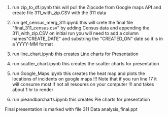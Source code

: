1. run zip_to_df.ipynb 
	this will pull the Zipcode from Google maps API and create file 311_with_zip.CSV with the 311 data

2. run get_census_merg_311.ipynb
	this will crete the final file "final_311_census.csv"  by adding Census data and appending the 311_with_zip.CSV
	on initial run you will need to add a column names"CREATE_DATE" and substring the "CREATED_ON" date so it is in a YYYY-MM format

3. run line_chart.ipynb this creates Line charts for Presentation

4. run scatter_chart.ipynb this creates the scatter charts for presentation

5. run Google_Maps.ipynb this creates the heat map and plots the locations of incidents on google maps
!!! Note that if you run line 17 it will consume most if not all resoures on your computer
!!! and takes about 1 hr to render

6. run pieandbarcharts.ipynb this creates Pie charts for presentation

Final presentation is marked with file 311 Data analysis_final.ppt
